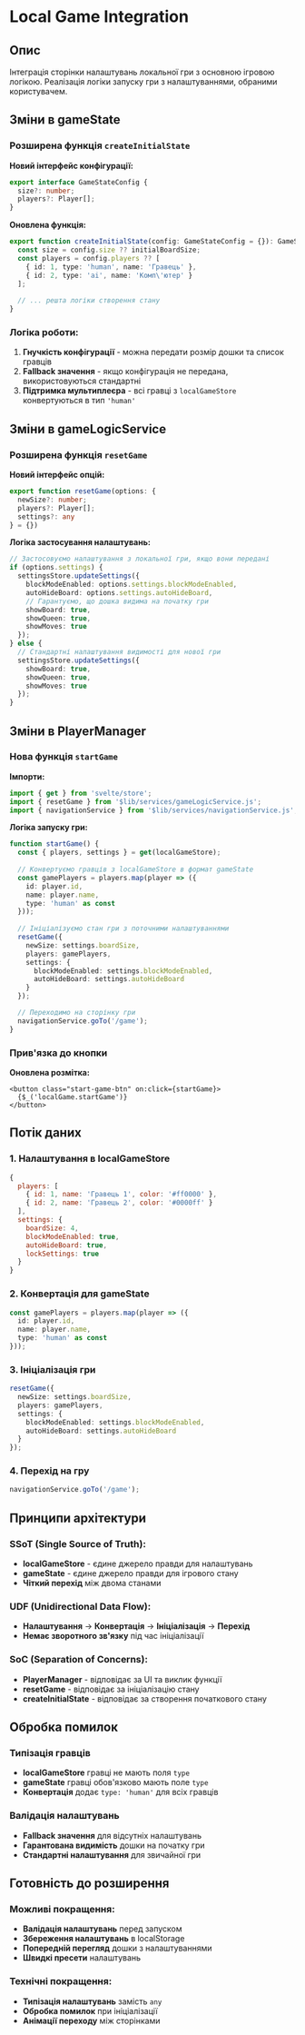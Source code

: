 # Local Game Integration

## Опис

Інтеграція сторінки налаштувань локальної гри з основною ігровою логікою. Реалізація логіки запуску гри з налаштуваннями, обраними користувачем.

## Зміни в gameState

### Розширена функція `createInitialState`

**Новий інтерфейс конфігурації:**
```typescript
export interface GameStateConfig {
  size?: number;
  players?: Player[];
}
```

**Оновлена функція:**
```typescript
export function createInitialState(config: GameStateConfig = {}): GameState {
  const size = config.size ?? initialBoardSize;
  const players = config.players ?? [
    { id: 1, type: 'human', name: 'Гравець' },
    { id: 2, type: 'ai', name: 'Комп\'ютер' }
  ];
  
  // ... решта логіки створення стану
}
```

### Логіка роботи:
1. **Гнучкість конфігурації** - можна передати розмір дошки та список гравців
2. **Fallback значення** - якщо конфігурація не передана, використовуються стандартні
3. **Підтримка мультиплеєра** - всі гравці з `localGameStore` конвертуються в тип `'human'`

## Зміни в gameLogicService

### Розширена функція `resetGame`

**Новий інтерфейс опцій:**
```typescript
export function resetGame(options: { 
  newSize?: number; 
  players?: Player[]; 
  settings?: any 
} = {})
```

**Логіка застосування налаштувань:**
```typescript
// Застосовуємо налаштування з локальної гри, якщо вони передані
if (options.settings) {
  settingsStore.updateSettings({
    blockModeEnabled: options.settings.blockModeEnabled,
    autoHideBoard: options.settings.autoHideBoard,
    // Гарантуємо, що дошка видима на початку гри
    showBoard: true,
    showQueen: true,
    showMoves: true
  });
} else {
  // Стандартні налаштування видимості для нової гри
  settingsStore.updateSettings({
    showBoard: true,
    showQueen: true,
    showMoves: true
  });
}
```

## Зміни в PlayerManager

### Нова функція `startGame`

**Імпорти:**
```typescript
import { get } from 'svelte/store';
import { resetGame } from '$lib/services/gameLogicService.js';
import { navigationService } from '$lib/services/navigationService.js';
```

**Логіка запуску гри:**
```typescript
function startGame() {
  const { players, settings } = get(localGameStore);
  
  // Конвертуємо гравців з localGameStore в формат gameState
  const gamePlayers = players.map(player => ({
    id: player.id,
    name: player.name,
    type: 'human' as const
  }));
  
  // Ініціалізуємо стан гри з поточними налаштуваннями
  resetGame({
    newSize: settings.boardSize,
    players: gamePlayers,
    settings: {
      blockModeEnabled: settings.blockModeEnabled,
      autoHideBoard: settings.autoHideBoard
    }
  });

  // Переходимо на сторінку гри
  navigationService.goTo('/game');
}
```

### Прив'язка до кнопки

**Оновлена розмітка:**
```svelte
<button class="start-game-btn" on:click={startGame}>
  {$_('localGame.startGame')}
</button>
```

## Потік даних

### 1. Налаштування в localGameStore
```javascript
{
  players: [
    { id: 1, name: 'Гравець 1', color: '#ff0000' },
    { id: 2, name: 'Гравець 2', color: '#0000ff' }
  ],
  settings: {
    boardSize: 4,
    blockModeEnabled: true,
    autoHideBoard: true,
    lockSettings: true
  }
}
```

### 2. Конвертація для gameState
```typescript
const gamePlayers = players.map(player => ({
  id: player.id,
  name: player.name,
  type: 'human' as const
}));
```

### 3. Ініціалізація гри
```typescript
resetGame({
  newSize: settings.boardSize,
  players: gamePlayers,
  settings: {
    blockModeEnabled: settings.blockModeEnabled,
    autoHideBoard: settings.autoHideBoard
  }
});
```

### 4. Перехід на гру
```typescript
navigationService.goTo('/game');
```

## Принципи архітектури

### SSoT (Single Source of Truth):
- **localGameStore** - єдине джерело правди для налаштувань
- **gameState** - єдине джерело правди для ігрового стану
- **Чіткий перехід** між двома станами

### UDF (Unidirectional Data Flow):
- **Налаштування** → **Конвертація** → **Ініціалізація** → **Перехід**
- **Немає зворотного зв'язку** під час ініціалізації

### SoC (Separation of Concerns):
- **PlayerManager** - відповідає за UI та виклик функції
- **resetGame** - відповідає за ініціалізацію стану
- **createInitialState** - відповідає за створення початкового стану

## Обробка помилок

### Типізація гравців
- **localGameStore** гравці не мають поля `type`
- **gameState** гравці обов'язково мають поле `type`
- **Конвертація** додає `type: 'human'` для всіх гравців

### Валідація налаштувань
- **Fallback значення** для відсутніх налаштувань
- **Гарантована видимість** дошки на початку гри
- **Стандартні налаштування** для звичайної гри

## Готовність до розширення

### Можливі покращення:
- **Валідація налаштувань** перед запуском
- **Збереження налаштувань** в localStorage
- **Попередній перегляд** дошки з налаштуваннями
- **Швидкі пресети** налаштувань

### Технічні покращення:
- **Типізація налаштувань** замість `any`
- **Обробка помилок** при ініціалізації
- **Анімації переходу** між сторінками 